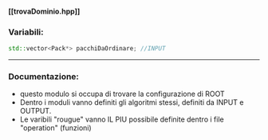 #### [[trovaDominio.hpp]]

### Variabili:
```cpp
std::vector<Pack*> pacchiDaOrdinare; //INPUT

```
---
### Documentazione:
* questo modulo si occupa di trovare la configurazione di ROOT
* Dentro i moduli vanno definiti gli algoritmi stessi, definiti da INPUT e OUTPUT.
* Le varibili "rougue" vanno IL PIU possibile definite dentro i file "operation" (funzioni)